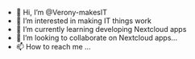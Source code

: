 - 👋 Hi, I’m @Verony-makesIT
- 👀 I’m interested in making IT things work
- 🌱 I’m currently learning developing Nextcloud apps
- 💞️ I’m looking to collaborate on Nextcloud apps...
- 📫 How to reach me ...

<!---
Verony-makesIT/Verony-makesIT is a ✨ special ✨ repository because its `README.md` (this file) appears on your GitHub profile.
You can click the Preview link to take a look at your changes.
--->
